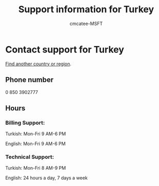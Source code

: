 ﻿---                                
title: Support information for Turkey
author: cmcatee-MSFT
ms.author: cmcatee
manager: mnirkhe
audience: Admin
ms.topic: reference
ms.service: o365-administration
localization_priority: Normal
description: Learn how to contact support for your country or region.
ROBOTS: NOINDEX, NOFOLLOW
---

# Contact support for Turkey

[Find another country or region](../contact-support-for-business-products.md).

## Phone number
0 850 3902777

## Hours
### Billing Support:

Turkish: Mon-Fri 9 AM-6 PM

English: Mon-Fri 9 AM-6 PM

### Technical Support:

Turkish: Mon-Fri 8 AM-9 PM

English: 24 hours a day, 7 days a week